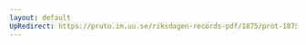 ```yaml
---
layout: default
UpRedirect: https://pruto.im.uu.se/riksdagen-records-pdf/1875/prot-1875--ak--035/prot-1875--ak--035_057.pdf
---
```

